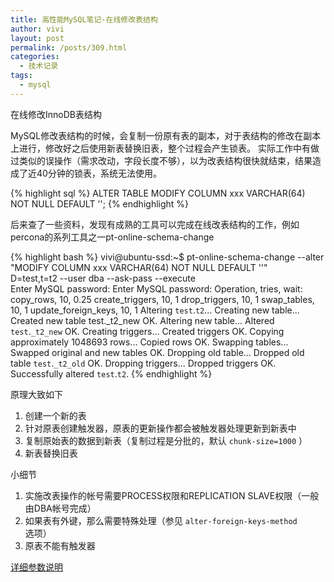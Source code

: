 ```yaml
---
title: 高性能MySQL笔记-在线修改表结构
author: vivi
layout: post
permalink: /posts/309.html
categories:
  - 技术记录
tags:
  - mysql
---
```

在线修改InnoDB表结构

MySQL修改表结构的时候，会复制一份原有表的副本，对于表结构的修改在副本上进行，修改好之后使用新表替换旧表，整个过程会产生锁表。
实际工作中有做过类似的误操作（需求改动，字段长度不够），以为改表结构很快就结束，结果造成了近40分钟的锁表，系统无法使用。

{% highlight sql %}
ALTER TABLE MODIFY COLUMN xxx VARCHAR(64) NOT NULL DEFAULT '';
{% endhighlight %}

后来查了一些资料，发现有成熟的工具可以完成在线改表结构的工作，例如percona的系列工具之一pt-online-schema-change

{% highlight bash %}
vivi@ubuntu-ssd:~$ pt-online-schema-change --alter \
     "MODIFY COLUMN xxx VARCHAR(64) NOT NULL DEFAULT ''" \
     D=test,t=t2 --user dba --ask-pass --execute \
Enter MySQL password: 
Enter MySQL password: 
Operation, tries, wait:
  copy_rows, 10, 0.25
  create_triggers, 10, 1
  drop_triggers, 10, 1
  swap_tables, 10, 1
  update_foreign_keys, 10, 1
Altering `test`.`t2`...
Creating new table...
Created new table test._t2_new OK.
Altering new table...
Altered `test`.`_t2_new` OK.
Creating triggers...
Created triggers OK.
Copying approximately 1048693 rows...
Copied rows OK.
Swapping tables...
Swapped original and new tables OK.
Dropping old table...
Dropped old table `test`.`_t2_old` OK.
Dropping triggers...
Dropped triggers OK.
Successfully altered `test`.`t2`.
{% endhighlight %}

原理大致如下

1. 创建一个新的表
2. 针对原表创建触发器，原表的更新操作都会被触发器处理更新到新表中
3. 复制原始表的数据到新表（复制过程是分批的，默认 `chunk-size=1000` ）
4. 新表替换旧表

小细节

1. 实施改表操作的帐号需要PROCESS权限和REPLICATION SLAVE权限（一般由DBA帐号完成）
2. 如果表有外键，那么需要特殊处理（参见 `alter-foreign-keys-method` 选项）
3. 原表不能有触发器

[详细参数说明](http://www.percona.com/doc/percona-toolkit/2.2/pt-online-schema-change.html)
